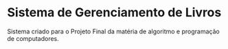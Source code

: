 # Sistema de Gerenciamento de Livros
 Sistema criado para o Projeto Final da matéria de algoritmo e programação de computadores.
